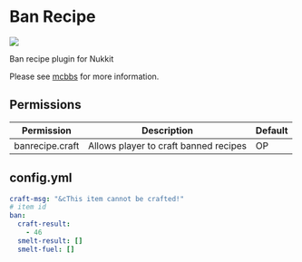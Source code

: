 # Ban Recipe
[![](https://i.loli.net/2019/06/05/5cf7c56c07e7437679.gif)](http://www.mcbbs.net/thread-871470-1-1.html "禁用配方")

Ban recipe plugin for Nukkit

Please see [mcbbs](http://www.mcbbs.net/thread-871470-1-1.html) for more information.
## Permissions
| Permission | Description | Default |
| - | - | - |
| banrecipe.craft | Allows player to craft banned recipes | OP |
## config.yml
```yaml
craft-msg: "&cThis item cannot be crafted!"
# item id
ban:
  craft-result:
    - 46
  smelt-result: []
  smelt-fuel: []
```
